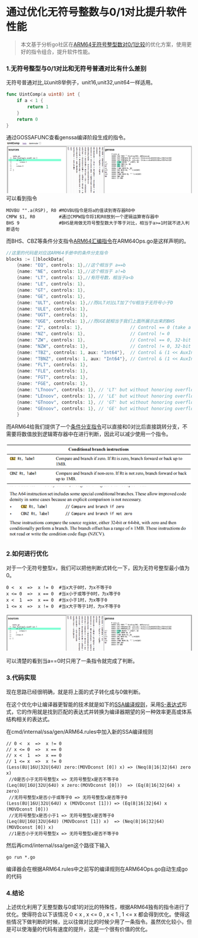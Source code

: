 # 通过优化无符号整数与0/1对比提升软件性能
> 本文基于分析go社区在[ARM64无符号整型数对0/1比较](https://go-review.googlesource.com/c/go/+/246857)的优化方案，使用更好的指令组合，提升软件性能。

### 1.无符号整型与0/1对比和无符号普通对比有什么差别

无符号普通对比,以unit8举例子，unit16,unit32,unit64一样适用。
```go
func UintComp(a uint8) int {
	if a < 1 {
		return 1
	}
	return 0
}
```
通过GOSSAFUNC查看genssa编译阶段生成的指令。
![images](images/normal_comp.png)
可以看到指令
```
MOVBU "".a(RSP), R0 #MOVBU指令是将a的值读到寄存器R0中
CMPW $1, R0         #通过CMPW指令将1和R0放到一个逻辑运算寄存器中
BHS 9               #BHS是用做无符号整型数大于等于对比，相当于a>=1时就不进入判断语句
```


而BHS、CBZ等条件分支指令[ARM64汇编指令](https://developer.arm.com/documentation/den0024/a/the-a64-instruction-set/data-processing-instructions/conditional-instructions?lang=en)在ARM64Ops.go是这样声明的。
```go
//这里的代码是对应这ARM64手册中的条件分支指令
blocks := []blockData{
	{name: "EQ", controls: 1},//这个相当于 a==b
	{name: "NE", controls: 1},//这个相当于 a!=b
	{name: "LT", controls: 1},//有符号数，相当于a<b
	{name: "LE", controls: 1},
	{name: "GT", controls: 1},
	{name: "GE", controls: 1},
	{name: "ULT", controls: 1},//而ULT对比LT加了个U相当于无符号小于D
	{name: "ULE", controls: 1},
	{name: "UGT", controls: 1},
	{name: "UGE", controls: 1},//而UGE就相当于我们上面所展示出来的BHS
	{name: "Z", controls: 1},                  // Control == 0 (take a register instead of flags)
	{name: "NZ", controls: 1},                 // Control != 0
	{name: "ZW", controls: 1},                 // Control == 0, 32-bit
	{name: "NZW", controls: 1},                // Control != 0, 32-bit
	{name: "TBZ", controls: 1, aux: "Int64"},  // Control & (1 << AuxInt) == 0
	{name: "TBNZ", controls: 1, aux: "Int64"}, // Control & (1 << AuxInt) != 0
	{name: "FLT", controls: 1},
	{name: "FLE", controls: 1},
	{name: "FGT", controls: 1},
	{name: "FGE", controls: 1},
	{name: "LTnoov", controls: 1}, // 'LT' but without honoring overflow
	{name: "LEnoov", controls: 1}, // 'LE' but without honoring overflow
	{name: "GTnoov", controls: 1}, // 'GT' but without honoring overflow
	{name: "GEnoov", controls: 1}, // 'GE' but without honoring overflow
	}	
```
而ARM64给我们提供了一个[条件分支指令](https://developer.arm.com/documentation/den0024/a/the-a64-instruction-set/flow-control?lang=en)可以直接和0对比后直接跳转分支，不需要将数值放到逻辑寄存器中在进行判断，因此可以减少使用一个指令。

![images](images/arm64_CBZ.png)
![images](images/arm64_CBZ_explain.png)
### 2.如何进行优化
对于一个无符号整型x，我们可以把他判断式转化一下，因为无符号整型最小值为0。
```
0 <  x  =>  x != 0  #当x大于0时，为x不等于0
x <= 0  =>  x == 0  #当x小于或等于0时，为x等于0
x <  1  =>  x == 0  #当x小于1时，为x等于0
1 <= x  =>  x != 0  #当x大于等于1时，为x不等于0
```

![images](images/arm64_CBNZ_test.png)

可以清楚的看到当a==0时只用了一条指令就完成了判断。

### 3.代码实现
现在思路已经很明确，就是将上面的式子转化成与0做判断。

在这个优化中让编译器更智能的技术就是如下的[SSA编译规则](https://github.com/golang/go/blob/master/src/cmd/compile/internal/ssa/gen/generic.rules)，采用[S-表达式](https://baike.baidu.com/item/S-%E8%A1%A8%E8%BE%BE%E5%BC%8F/4409560?fr=aladdin)形式，它的作用就是找到匹配的表达式并转换为编译器期望的另一种效率更高或体系结构相关的表达式。


在cmd/internal/ssa/gen/ARM64.rules中加入新的SSA编译规则
```
// 0 <  x  =>  x != 0
// x <= 0  =>  x == 0
// x <  1  =>  x == 0
// 1 <= x  =>  x != 0
(Less(8U|16U|32U|64U) zero:(MOVDconst [0]) x) => (Neq(8|16|32|64) zero x)
 //0是否小于无符号整型x => 无符号整型x是否不等于0
(Leq(8U|16U|32U|64U) x zero:(MOVDconst [0]))  => (Eq(8|16|32|64) x zero)
 //无符号整型x是否小于或等于0 => 无符号整型x是否等于0
(Less(8U|16U|32U|64U) x (MOVDconst [1])) => (Eq(8|16|32|64) x (MOVDconst [0]))
 //无符号整型x是否小于1 => 无符号整型x是否等于0
(Leq(8U|16U|32U|64U) (MOVDconst [1]) x)  => (Neq(8|16|32|64) (MOVDconst [0]) x)
 //1是否小于无符号整型x => 无符号整型x是否不等于0
```
然后再cmd/internal/ssa/gen这个路径下输入
```
go run *.go
```
编译器会在根据ARM64.rules中之前写的编译规则在ARM64Ops.go自动生成go的代码

### 4.结论
上述优化利用了无整型数与0或1的对比的特殊性，根据ARM64独有的指令进行了优化。使得符合以下该情况 0 <  x , x <= 0 , x < 1 , 1 <= x 都会得到优化。使得这些情况下做判断的时候，比以往做对比的时候少用了一条指令。虽然优化较小，但是可以使海量的代码有速度的提升，这是一个很有价值的优化。






